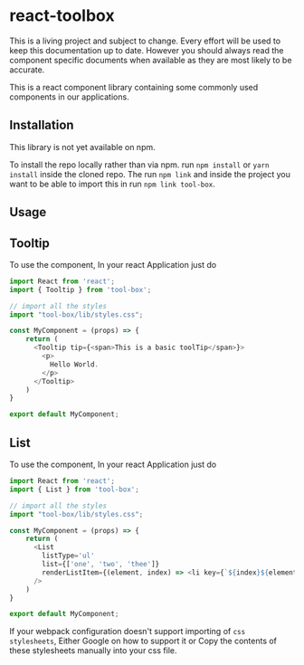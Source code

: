 # react-toolbox

This is a living project and subject to change. Every effort will be used to keep this documentation up to date.
However you should always read the component specific documents when available as they are most likely to be accurate.

This is a react component library containing some commonly used components in our applications.

## Installation

This library is not yet available on npm.

To install the repo locally rather than via npm. run `npm install` or `yarn install` inside the cloned repo.
The run `npm link` and inside the project you want to be able to import this in run `npm link tool-box`.


## Usage

## Tooltip
To use the component, In your react Application just do

```javascript
import React from 'react';
import { Tooltip } from 'tool-box';

// import all the styles
import "tool-box/lib/styles.css";

const MyComponent = (props) => {
    return (
      <Tooltip tip={<span>This is a basic toolTip</span>}>
        <p>
          Hello World.
        </p>
      </Tooltip>
    )
}

export default MyComponent;


```

## List
To use the component, In your react Application just do

```javascript
import React from 'react';
import { List } from 'tool-box';

// import all the styles
import "tool-box/lib/styles.css";

const MyComponent = (props) => {
    return (
      <List 
        listType='ul'
        list={['one', 'two', 'thee']}
        renderListItem={(element, index) => <li key={`${index}${element}`}>{element}</li>}
      />
    )
}

export default MyComponent;


```

If your webpack configuration doesn't support importing of `css stylesheets`, Either Google on how to support it or Copy the contents of these stylesheets manually into your css file.
